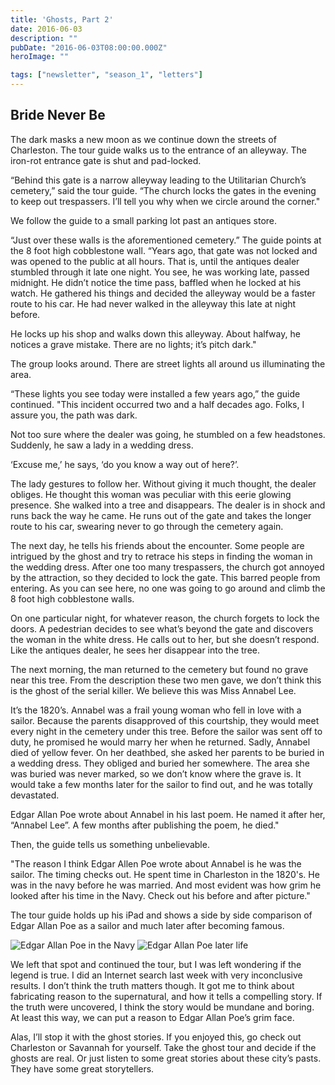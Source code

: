 ```yaml
---
title: 'Ghosts, Part 2'
date: 2016-06-03
description: ""
pubDate: "2016-06-03T08:00:00.000Z"
heroImage: ""

tags: ["newsletter", "season_1", "letters"]
---
```




## Bride Never Be

The dark masks a new moon as we continue down the streets of Charleston. The tour guide walks us to the entrance of an alleyway. The iron-rot entrance gate is shut and pad-locked.

“Behind this gate is a narrow alleyway leading to the Utilitarian Church’s cemetery,” said the tour guide. “The church locks the gates in the evening to keep out trespassers. I’ll tell you why when we circle around the corner."

We follow the guide to a small parking lot past an antiques store.

“Just over these walls is the aforementioned cemetery.” The guide points at the 8 foot high cobblestone wall. “Years ago, that gate was not locked and was opened to the public at all hours. That is, until the antiques dealer stumbled through it late one night. You see, he was working late, passed midnight. He didn’t notice the time pass, baffled when he locked at his watch. He gathered his things and decided the alleyway would be a faster route to his car. He had never walked in the alleyway this late at night before.

He locks up his shop and walks down this alleyway. About halfway, he notices a grave mistake. There are no lights; it’s pitch dark."

The group looks around. There are street lights all around us illuminating the area.

“These lights you see today were installed a few years ago,” the guide continued. "This incident occurred two and a half decades ago. Folks, I assure you, the path was dark.

Not too sure where the dealer was going, he stumbled on a few headstones. Suddenly, he saw a lady in a wedding dress.

‘Excuse me,’ he says, ‘do you know a way out of here?’.

The lady gestures to follow her. Without giving it much thought, the dealer obliges. He thought this woman was peculiar with this eerie glowing presence. She walked into a tree and disappears. The dealer is in shock and runs back the way he came. He runs out of the gate and takes the longer route to his car, swearing never to go through the cemetery again.

The next day, he tells his friends about the encounter. Some people are intrigued by the ghost and try to retrace his steps in finding the woman in the wedding dress. After one too many trespassers, the church got annoyed by the attraction, so they decided to lock the gate. This barred people from entering. As you can see here, no one was going to go around and climb the 8 foot high cobblestone walls.

On one particular night, for whatever reason, the church forgets to lock the doors. A pedestrian decides to see what’s beyond the gate and discovers the woman in the white dress. He calls out to her, but she doesn’t respond. Like the antiques dealer, he sees her disappear into the tree.

The next morning, the man returned to the cemetery but found no grave near this tree. From the description these two men gave, we don’t think this is the ghost of the serial killer. We believe this was Miss Annabel Lee.

It’s the 1820’s. Annabel was a frail young woman who fell in love with a sailor. Because the parents disapproved of this courtship, they would meet every night in the cemetery under this tree. Before the sailor was sent off to duty, he promised he would marry her when he returned. Sadly, Annabel died of yellow fever. On her deathbed, she asked her parents to be buried in a wedding dress. They obliged and buried her somewhere. The area she was buried was never marked, so we don’t know where the grave is. It would take a few months later for the sailor to find out, and he was totally devastated.

Edgar Allan Poe wrote about Annabel in his last poem. He named it after her, “Annabel Lee”. A few months after publishing the poem, he died."

Then, the guide tells us something unbelievable.

"The reason I think Edgar Allen Poe wrote about Annabel is he was the sailor. The timing checks out. He spent time in Charleston in the 1820's. He was in the navy before he was married. And most evident was how grim he looked after his time in the Navy. Check out his before and after picture."

The tour guide holds up his iPad and shows a side by side comparison of Edgar Allan Poe as a sailor and much later after becoming famous.


![Edgar Allan Poe in the Navy](https://gallery.tinyletterapp.com/b7acb1dd09358f1ed19f16a562a005fc08d42511/images/dd0de441-0c98-4453-b654-964bc265adb1.jpg)
![Edgar Allan Poe later life](https://gallery.tinyletterapp.com/b7acb1dd09358f1ed19f16a562a005fc08d42511/images/6f886c7c-f75c-43f8-95d9-65be56d50ad8.jpg)

We left that spot and continued the tour, but I was left wondering if the legend is true. I did an Internet search last week with very inconclusive results. I don’t think the truth matters though. It got me to think about fabricating reason to the supernatural, and how it tells a compelling story. If the truth were uncovered, I think the story would be mundane and boring. At least this way, we can put a reason to Edgar Allan Poe’s grim face.

Alas, I’ll stop it with the ghost stories.  If you enjoyed this, go check out Charleston or Savannah for yourself. Take the ghost tour and decide if the ghosts are real. Or just listen to some great stories about these city’s pasts. They have some great storytellers.

